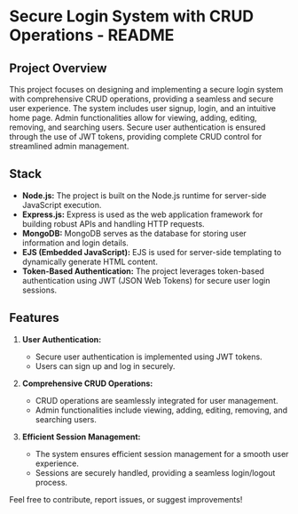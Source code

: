 # Secure Login System with CRUD Operations - README

## Project Overview

This project focuses on designing and implementing a secure login system with comprehensive CRUD operations, providing a seamless and secure user experience. The system includes user signup, login, and an intuitive home page. Admin functionalities allow for viewing, adding, editing, removing, and searching users. Secure user authentication is ensured through the use of JWT tokens, providing complete CRUD control for streamlined admin management.

## Stack

- **Node.js:** The project is built on the Node.js runtime for server-side JavaScript execution.
- **Express.js:** Express is used as the web application framework for building robust APIs and handling HTTP requests.
- **MongoDB:** MongoDB serves as the database for storing user information and login details.
- **EJS (Embedded JavaScript):** EJS is used for server-side templating to dynamically generate HTML content.
- **Token-Based Authentication:** The project leverages token-based authentication using JWT (JSON Web Tokens) for secure user login sessions.

## Features

1. **User Authentication:**
   - Secure user authentication is implemented using JWT tokens.
   - Users can sign up and log in securely.

2. **Comprehensive CRUD Operations:**
   - CRUD operations are seamlessly integrated for user management.
   - Admin functionalities include viewing, adding, editing, removing, and searching users.

3. **Efficient Session Management:**
   - The system ensures efficient session management for a smooth user experience.
   - Sessions are securely handled, providing a seamless login/logout process.

Feel free to contribute, report issues, or suggest improvements!
